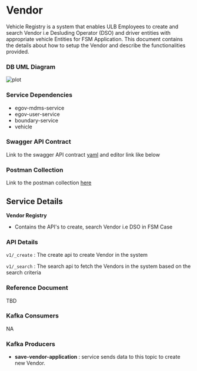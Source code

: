 # Vendor

Vehicle Registry is a system that enables ULB Employees to create and search Vendor i.e Desluding Operator (DSO) and driver entities with appropriate vehicle Entities  for FSM Application. This document contains the details about how to setup the Vendor and describe the functionalities provided.

### DB UML Diagram

![plot](./vendor.png)

### Service Dependencies


- egov-mdms-service
- egov-user-service
- boundary-service
- vehicle



### Swagger API Contract

Link to the swagger API contract [yaml](https://raw.githubusercontent.com/egovernments/municipal-services/master/docs/fsm/Vendor_Registration_Contract.yaml) and editor link like below


### Postman Collection
Link to the postman collection [here](https://api.postman.com/collections/13428435-67194a8e-f288-473e-b7cc-8f26fd964ace?access_key=PMAT-01HK7FAQ5CJ5J1QPAH2ZJRC7H8)


## Service Details

**Vendor Registry**

- Contains the API's to create,  search Vendor i.e DSO in FSM Case




### API Details

`v1/_create` 		: The create api to create Vendor in the system

`v1/_search`		: The search api to fetch the Vendors in the system based on the search criteria



### Reference Document
TBD


### Kafka Consumers
NA

### Kafka Producers


- **save-vendor-application** 			: service sends data to this topic to create new Vendor.